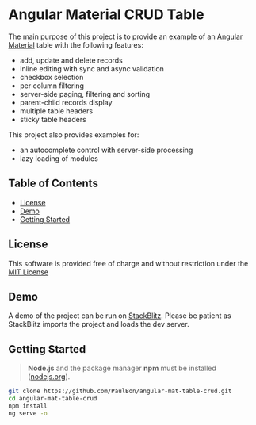 # Angular Material CRUD Table

The main purpose of this project is to provide an example of an [Angular Material](https://material.angular.io/) table with the following features:

- add, update and delete records
- inline editing with sync and async validation
- checkbox selection
- per column filtering
- server-side paging, filtering and sorting
- parent-child records display
- multiple table headers
- sticky table headers

This project also provides examples for:

- an autocomplete control with server-side processing
- lazy loading of modules

## Table of Contents

* [License](#license)
* [Demo](#demo)
* [Getting Started](#getting-started)

## License

This software is provided free of charge and without restriction under the [MIT License](LICENSE.md)

## Demo

A demo of the project can be run on [StackBlitz](https://stackblitz.com/github/PaulBon/angular-mat-table-crud). Please be patient as StackBlitz imports the project and loads the dev server.

## Getting Started

> **Node.js** and the package manager **npm** must be installed ([nodejs.org](https://nodejs.org/en/)).

```bash
git clone https://github.com/PaulBon/angular-mat-table-crud.git
cd angular-mat-table-crud
npm install
ng serve -o
```
